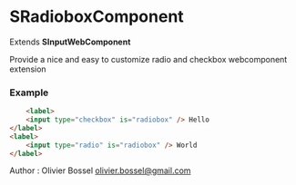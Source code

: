 # SRadioboxComponent

Extends **SInputWebComponent**

Provide a nice and easy to customize radio and checkbox webcomponent extension

### Example
```html
	<label>
	<input type="checkbox" is="radiobox" /> Hello
</label>
<label>
	<input type="radio" is="radiobox" /> World
</label>
```
Author : Olivier Bossel <olivier.bossel@gmail.com>